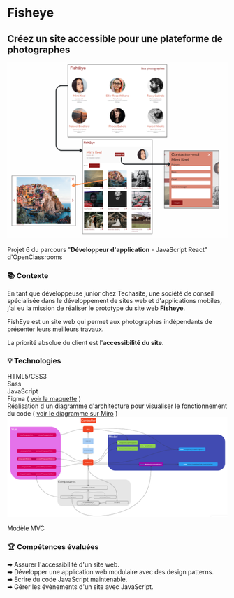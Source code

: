 # Fisheye

## Créez un site accessible pour une plateforme de photographes

![Visuel Fisheye](assets/medias/fisheye-montage.png)

Projet 6 du parcours "**Développeur d'application** - JavaScript React" d'OpenClassrooms

### 📚 Contexte

En tant que développeuse junior chez Techasite, une société de conseil spécialisée dans le développement de sites web et d'applications mobiles, j'ai eu la mission de réaliser le prototype du site web **Fisheye**. <br>

FishEye est un site web qui permet aux photographes indépendants de présenter leurs meilleurs travaux. <br>

La priorité absolue du client est l'**accessibilité du site**.

### 💡 Technologies

HTML5/CSS3 <br>
Sass <br>
JavaScript <br>
Figma ( [voir la maquette](<https://www.figma.com/file/9yhkCN5JO2wqPNtNtZU8hX/UI-Design-FishEye-FR-(Copy)?type=design&node-id=0-1&mode=design>) ) <br>
Réalisation d'un diagramme d'architecture pour visualiser le fonctionnement du code ( [voir le diagramme sur Miro](https://miro.com/app/live-embed/uXjVNOu4mUc=/?moveToViewport=-1155,-653,3395,1646&embedId=641633677412) ) <br>
![Arborescence du code](assets/medias/arborescence-site.png) <br>

Modèle MVC

### 🏆 Compétences évaluées

➡ Assurer l'accessibilité d'un site web. <br>
➡ Développer une application web modulaire avec des design patterns. <br>
➡ Ecrire du code JavaScript maintenable. <br>
➡ Gérer les évènements d'un site avec JavaScript. <br>

